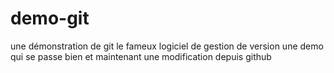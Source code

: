 # demo-git
une démonstration de git le  fameux logiciel de gestion de version
une demo qui se passe bien 
et maintenant une modification depuis github
